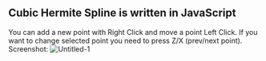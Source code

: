 ## Cubic Hermite Spline is written in JavaScript

You can add a new point with Right Click and move a point Left Click. If you want to change selected point you need to press Z/X (prev/next point).<br/>
Screenshot:
![Untitled-1](https://user-images.githubusercontent.com/9623983/87553450-fdf78180-c6c3-11ea-9444-8007068b4b2b.jpg)

